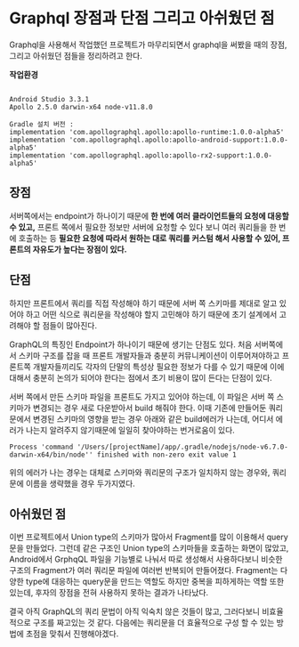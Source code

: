 Graphql 장점과 단점 그리고 아쉬웠던 점
=

Graphql을 사용해서 작업했던 프로젝트가 마무리되면서 graphql을 써봤을 때의 장점, 그리고 아쉬웠던 점들을 정리하려고 한다.

**작업환경**
~~~

Android Studio 3.3.1
Apollo 2.5.0 darwin-x64 node-v11.8.0

Gradle 설치 버전 : 
implementation 'com.apollographql.apollo:apollo-runtime:1.0.0-alpha5'  
implementation 'com.apollographql.apollo:apollo-android-support:1.0.0-alpha5'  
implementation 'com.apollographql.apollo:apollo-rx2-support:1.0.0-alpha5'

~~~

장점
-
서버쪽에서는 endpoint가 하나이기 때문에 **한 번에 여러 클라이언트들의 요청에 대응할 수 있고,** 프론트 쪽에서 필요한 정보만 서버에 요청할 수 있다 보니 여러 쿼리들을 한 번에 호출하는 등 **필요한 요청에 따라서 원하는 대로 쿼리를 커스텀 해서 사용할 수 있어, 프론트의 자유도가 높다는 장점이 있다.**

단점
-
하지만 프론트에서 쿼리를 직접 작성해야 하기 때문에 서버 쪽 스키마를 제대로 알고 있어야 하고 어떤 식으로 쿼리문을 작성해야 할지 고민해야 하기 때문에 초기 설계에서 고려해야 할 점들이 많아진다.

GraphQL의 특징인 Endpoint가 하나이기 때문에 생기는 단점도 있다. 처음 서버쪽에서 스키마 구조를 잡을 때 프론트 개발자들과 충분히 커뮤니케이션이 이루어져야하고 프론트쪽 개발자들끼리도 각자의 단말의 특성상 필요한 정보가 다를 수 있기 때문에 이에 대해서 충분히 논의가 되어야 한다는 점에서 초기 비용이 많이 든다는 단점이 있다.

서버 쪽에서 만든 스키마 파일을 프론트도 가지고 있어야 하는데, 이 파일은 서버 쪽 스키마가 변경되는 경우 새로 다운받아서 build 해줘야 한다. 이때 기존에 만들어둔 쿼리문에서 변경된 스키마의 영향을 받는 경우 아래와 같은 build에러가 나는데, 어디서 에러가 나는지 알려주지 않기때문에 일일히 찾아야하는 번거로움이 있다. 
~~~
Process 'command '/Users/[projectName]/app/.gradle/nodejs/node-v6.7.0-darwin-x64/bin/node'' finished with non-zero exit value 1
~~~
위의 에러가 나는 경우는 대체로 스키마와 쿼리문의 구조가 일치하지 않는 경우와, 쿼리문에 이름을 생략했을 경우 두가지였다.


아쉬웠던 점
-
이번 프로젝트에서 Union type의 스키마가 많아서 Fragment를 많이 이용해서 query문을 만들었다. 그런데 같은 구조인 Union type의 스키마들을 호출하는 화면이 많았고, Android에서 GrphqQL 파일을 기능별로 나눠서 따로 생성해서 사용하다보니 비슷한 구조의 Fragment가 여러 쿼리문 파일에 여러번 반복되어 만들어졌다. Fragment는 다양한 type에 대응하는 query문을 만드는 역할도 하지만 중복을 피하게하는 역할 또한 있는데, 후자의 장점을 전혀 사용하지 못하는 결과가 나타났다. 

결국 아직 GraphQL의 쿼리 문법이 아직 익숙치 않은 것들이 많고, 그러다보니 비효율적으로 구조를 짜고있는 것 같다. 다음에는 쿼리문을 더 효율적으로 구성 할 수 있는 방법에 초점을 맞춰서 진행해야겠다.

<!--stackedit_data:
eyJoaXN0b3J5IjpbMTQ3Nzg5MTU4MF19
-->